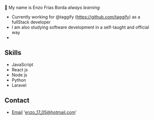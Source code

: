 
👋 My name is Enzo Frias Borda
*always learning*

* Currently working for @taggify  (https://github.com/taggify) as a fullStack developer
* I am also studying software development in a self-taught and official way
* 

## Skills 
* JavaScript
* React js
* Node js
* Python
* Laravel


## Contact

* [Email](enzo_17_05@hotmail.com) 'enzo_17_05@hotmail.com'

